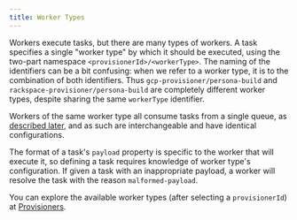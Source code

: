 ```yaml
---
title: Worker Types
---
```


Workers execute tasks, but there are many types of workers. A task specifies a
single "worker type" by which it should be executed, using the two-part
namespace `<provisionerId>/<workerType>`.  The naming of the identifiers can be
a bit confusing: when we refer to a worker type, it is to the combination of
both identifiers. Thus `gcp-provisioner/persona-build` and
`rackspace-provisioner/persona-build` are completely different worker types,
despite sharing the same `workerType` identifier.

Workers of the same worker type all consume tasks from a single queue, as
[described later](/docs/manual/task-execution/queues), and as such are
interchangeable and have identical configurations.

The format of a task's `payload` property is specific to the worker that will
execute it, so defining a task requires knowledge of worker type's
configuration. If given a task with an inappropriate payload, a worker will
resolve the task with the reason `malformed-payload`.

You can explore the available worker types (after selecting a `provisionerId`)
at [Provisioners](/provisioners).
